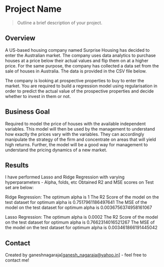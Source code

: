 # Project Name
> Outline a brief description of your project.


## Overview

A US-based housing company named Surprise Housing has decided to enter the Australian market. The company uses data analytics to purchase houses at a price below their actual values and flip them on at a higher price. 
For the same purpose, the company has collected a data set from the sale of houses in Australia. The data is provided in the CSV file below.

The company is looking at prospective properties to buy to enter the market. You are required to build a regression model using regularisation in order to predict the actual value of the prospective properties and 
decide whether to invest in them or not.

## Business Goal
Required to model the price of houses with the available independent variables. This model will then be used by the management to understand how exactly the prices vary with the variables. 
They can accordingly manipulate the strategy of the firm and concentrate on areas that will yield high returns. Further, the model will be a good way for management to understand the pricing dynamics of a new market.


## Results

I have performed Lasso and Ridge Regression with varying hyperparameters - Alpha, folds, etc
Obtained R2 and MSE scores on Test set are below:

Ridge Regression:
    The optimum alpha is 1
    The R2 Score of the model on the test dataset for optimum alpha is 0.7517961186497641
    The MSE of the model on the test dataset for optimum alpha is 0.0036756374958161067

Lasso Regression:
    The optimum alpha is 0.0002
    The R2 Score of the model on the test dataset for optimum alpha is 0.7662314016521267
    The MSE of the model on the test dataset for optimum alpha is 0.003461866191445042

## Contact
Created by ganeshnagaraja[ganesh_nagaraja@yahoo.in] - feel free to contact me!


<!-- Optional -->
<!-- ## License -->
<!-- This project is open source and available under the [... License](). -->

<!-- You don't have to include all sections - just the one's relevant to your project -->